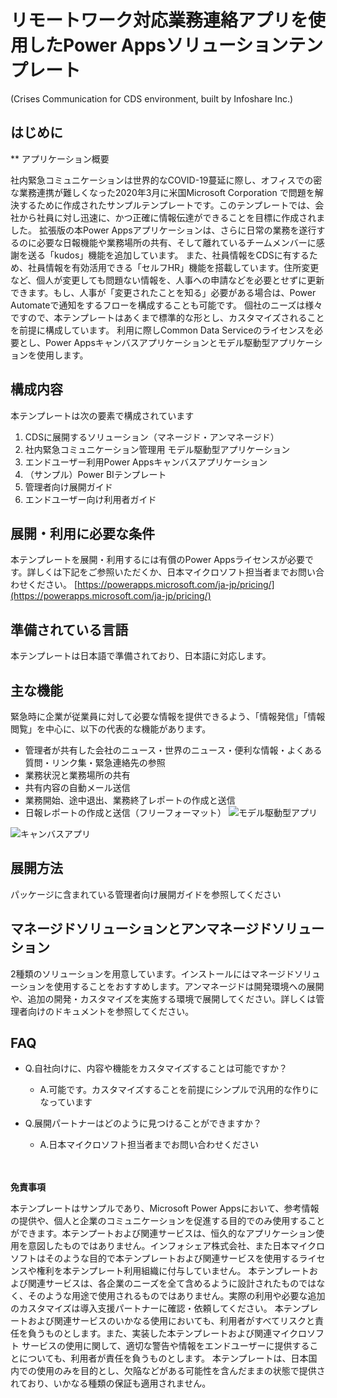 # リモートワーク対応業務連絡アプリを使用したPower Appsソリューションテンプレート
(Crises Communication for CDS environment, built by Infoshare Inc.)

## はじめに

**
アプリケーション概要

社内緊急コミュニケーションは世界的なCOVID-19蔓延に際し、オフィスでの密な業務連携が難しくなった2020年3月に米国Microsoft Corporation で問題を解決するために作成されたサンプルテンプレートです。このテンプレートでは、会社から社員に対し迅速に、かつ正確に情報伝達ができることを目標に作成されました。
拡張版の本Power Appsアプリケーションは、さらに日常の業務を遂行するのに必要な日報機能や業務場所の共有、そして離れているチームメンバーに感謝を送る「kudos」機能を追加しています。
また、社員情報をCDSに有するため、社員情報を有効活用できる「セルフHR」機能を搭載しています。住所変更など、個人が変更しても問題ない情報を、人事への申請などを必要とせずに更新できます。もし、人事が「変更されたことを知る」必要がある場合は、Power Automateで通知をするフローを構成することも可能です。
個社のニーズは様々ですので、本テンプレートはあくまで標準的な形とし、カスタマイズされることを前提に構成しています。
利用に際しCommon Data Serviceのライセンスを必要とし、Power Appsキャンバスアプリケーションとモデル駆動型アプリケーションを使用します。

## 構成内容
本テンプレートは次の要素で構成されています
 1. CDSに展開するソリューション（マネージド・アンマネージド）
 2. 社内緊急コミュニケーション管理用 モデル駆動型アプリケーション
 3. エンドユーザー利用Power Appsキャンバスアプリケーション
 4. （サンプル）Power BIテンプレート
 5. 管理者向け展開ガイド
 6. エンドユーザー向け利用者ガイド
 
## 展開・利用に必要な条件
本テンプレートを展開・利用するには有償のPower Appsライセンスが必要です。詳しくは下記をご参照いただくか、日本マイクロソフト担当者までお問い合わせください。
[https://powerapps.microsoft.com/ja-jp/pricing/](https://powerapps.microsoft.com/ja-jp/pricing/)

## 準備されている言語
本テンプレートは日本語で準備されており、日本語に対応します。

## 主な機能
緊急時に企業が従業員に対して必要な情報を提供できるよう、「情報発信」「情報閲覧」を中心に、以下の代表的な機能があります。

 - 管理者が共有した会社のニュース・世界のニュース・便利な情報・よくある質問・リンク集・緊急連絡先の参照
 - 業務状況と業務場所の共有
 - 共有内容の自動メール送信
 - 業務開始、途中退出、業務終了レポートの作成と送信
 - 日報レポートの作成と送信（フリーフォーマット）
![モデル駆動型アプリ](https://infosharefl.blob.core.windows.net/%24web/webimages/ModelDrivenSample.jpg?sv=2019-10-10&ss=bqtf&srt=sco&sp=rwdlacuptfx&se=2020-05-14T22:01:42Z&sig=HwZp1R5ecpIkw0SsG9izIhDQjL2E%2BWXcDMYy6nIJMEY%3D&_=1589464914333)

![キャンバスアプリ](https://infosharefl.blob.core.windows.net/%24web/webimages/InfoshareVerOverall.jpg?sv=2019-10-10&ss=bqtf&srt=sco&sp=rwdlacuptfx&se=2020-05-15T11:48:59Z&sig=WylhFjHKYUJhXc3MVCfhxo9HVw%2F13w4CWoym%2FzBe54E%3D&_=1589514764143)


## 展開方法
パッケージに含まれている管理者向け展開ガイドを参照してください

## マネージドソリューションとアンマネージドソリューション
2種類のソリューションを用意しています。インストールにはマネージドソリューションを使用することをおすすめします。アンマネージドは開発環境への展開や、追加の開発・カスタマイズを実施する環境で展開してください。詳しくは管理者向けのドキュメントを参照してください。

## FAQ

 - Q.自社向けに、内容や機能をカスタマイズすることは可能ですか？
	 - A.可能です。カスタマイズすることを前提にシンプルで汎用的な作りになっています
 
 - Q.展開パートナーはどのように見つけることができますか？
	 - A.日本マイクロソフト担当者までお問い合わせください




　　　　　　　　　　 
 





**免責事項**

本テンプレートはサンプルであり、Microsoft Power Appsにおいて、参考情報の提供や、個人と企業のコミュニケーションを促進する目的でのみ使用することができます。本テンプートおよび関連サービスは、恒久的なアプリケーション使用を意図したものではありません。インフォシェア株式会社、また日本マイクロソフトはそのような目的で本テンプレートおよび関連サービスを使用するライセンスや権利を本テンプレート利用組織に付与していません。
本テンプレートおよび関連サービスは、各企業のニーズを全て含めるように設計されたものではなく、そのような用途で使用されるものではありません。実際の利用や必要な追加のカスタマイズは導入支援パートナーに確認・依頼してください。
本テンプレートおよび関連サービスのいかなる使用においても、利用者がすべてリスクと責任を負うものとします。また、実装した本テンプレートおよび関連マイクロソフト サービスの使用に関して、適切な警告や情報をエンドユーザーに提供することについても、利用者が責任を負うものとします。
本テンプレートは、日本国内での使用のみを目的とし、欠陥などがある可能性を含んだままの状態で提供されており、いかなる種類の保証も適用されません。
